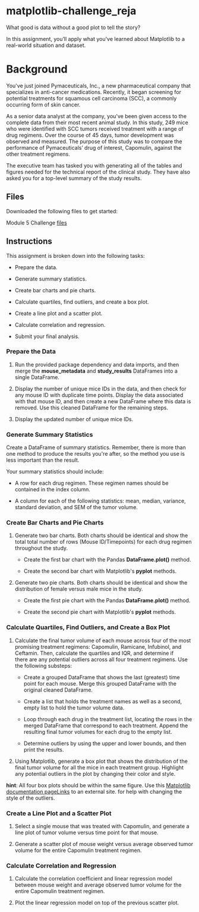 # matplotlib-challenge_reja


What good is data without a good plot to tell the story?

In this assignment, you’ll apply what you've learned about Matplotlib to a real-world situation and dataset.

# Background # 

You've just joined Pymaceuticals, Inc., a new pharmaceutical company that specializes in anti-cancer medications. Recently, it began screening for potential treatments for squamous cell carcinoma (SCC), a commonly occurring form of skin cancer.

As a senior data analyst at the company, you've been given access to the complete data from their most recent animal study. In this study, 249 mice who were identified with SCC tumors received treatment with a range of drug regimens. Over the course of 45 days, tumor development was observed and measured. The purpose of this study was to compare the performance of Pymaceuticals’ drug of interest, Capomulin, against the other treatment regimens.

The executive team has tasked you with generating all of the tables and figures needed for the technical report of the clinical study. They have also asked you for a top-level summary of the study results.

## Files ##

Downloaded the following files to get started:

Module 5 Challenge [files](https://courses.bootcampspot.com/courses/3819/assignments/56675?module_item_id=999492)


## Instructions ##

This assignment is broken down into the following tasks:

- Prepare the data.

- Generate summary statistics.

- Create bar charts and pie charts.

- Calculate quartiles, find outliers, and create a box plot.

- Create a line plot and a scatter plot.

- Calculate correlation and regression.

- Submit your final analysis.

### Prepare the Data ###

  1. Run the provided package dependency and data imports, and then merge the **mouse_metadata** and **study_results** DataFrames into a single DataFrame.

  2. Display the number of unique mice IDs in the data, and then check for any mouse ID with duplicate time points. Display the data associated with that mouse ID, and then create a new DataFrame where this data is removed. Use this cleaned DataFrame for the remaining steps.

  3. Display the updated number of unique mice IDs.

### Generate Summary Statistics ###

Create a DataFrame of summary statistics. Remember, there is more than one method to produce the results you're after, so the method you use is less important than the result.

Your summary statistics should include:

- A row for each drug regimen. These regimen names should be contained in the index column.

- A column for each of the following statistics: mean, median, variance, standard deviation, and SEM of the tumor volume.

### Create Bar Charts and Pie Charts ###

 1. Generate two bar charts. Both charts should be identical and show the total total number of rows (Mouse ID/Timepoints) for each drug regimen throughout the study.

    - Create the first bar chart with the Pandas **DataFrame.plot()** method.

     - Create the second bar chart with Matplotlib's **pyplot** methods.

 2. Generate two pie charts. Both charts should be identical and show the distribution of female versus male mice in the study.


     - Create the first pie chart with the Pandas **DataFrame.plot()** method.

     - Create the second pie chart with Matplotlib's **pyplot** methods.

### Calculate Quartiles, Find Outliers, and Create a Box Plot ###

 1. Calculate the final tumor volume of each mouse across four of the most promising treatment regimens: Capomulin, Ramicane, Infubinol, and Ceftamin. Then, calculate the quartiles and IQR, and determine if     
    there are any potential outliers across all four treatment regimens. Use the following substeps:

     - Create a grouped DataFrame that shows the last (greatest) time point for each mouse. Merge this grouped DataFrame with the original cleaned DataFrame.

     - Create a list that holds the treatment names as well as a second, empty list to hold the tumor volume data.

     - Loop through each drug in the treatment list, locating the rows in the merged DataFrame that correspond to each treatment. Append the resulting final tumor volumes for each drug to the empty list.

     - Determine outliers by using the upper and lower bounds, and then print the results.

 2. Using Matplotlib, generate a box plot that shows the distribution of the final tumor volume for all the mice in each treatment group. Highlight any potential outliers in the plot by changing their color and      style.

**hint**: All four box plots should be within the same figure. Use this [Matplotlib documentation pageLinks](https://matplotlib.org/stable/gallery/statistics/boxplot_demo.html) to an external site. for help with changing the style of the outliers.

### Create a Line Plot and a Scatter Plot ###

1. Select a single mouse that was treated with Capomulin, and generate a line plot of tumor volume versus time point for that mouse.

2. Generate a scatter plot of mouse weight versus average observed tumor volume for the entire Capomulin treatment regimen.

### Calculate Correlation and Regression ###

1. Calculate the correlation coefficient and linear regression model between mouse weight and average observed tumor volume for the entire Capomulin treatment regimen.

2. Plot the linear regression model on top of the previous scatter plot.
